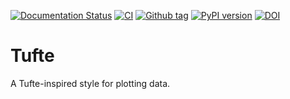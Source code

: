 [![Documentation Status](https://readthedocs.org/projects/tufte/badge/?version=latest)](https://tufte.readthedocs.io/en/latest/?badge=latest)
[![CI](https://github.com/hsteinshiromoto/tufte/actions/workflows/ci.yml/badge.svg)](https://github.com/hsteinshiromoto/tufte/actions/workflows/ci.yml)
[![Github tag](https://badgen.net/github/tag/hsteinshiromoto/tufte)](https://github.com/hsteinshiromoto/tufte/tags/)
[![PyPI version](https://badge.fury.io/py/tufte.svg)](https://badge.fury.io/py/tufte)
[![DOI](https://zenodo.org/badge/130211437.svg)](https://zenodo.org/badge/latestdoi/130211437)

# Tufte

A Tufte-inspired style for plotting data.
